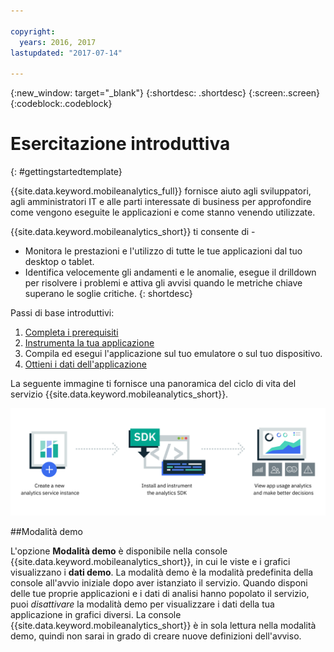 ```yaml
---

copyright:
  years: 2016, 2017
lastupdated: "2017-07-14"

---
```

{:new_window: target="_blank"}
{:shortdesc: .shortdesc}
{:screen:.screen}
{:codeblock:.codeblock}

# Esercitazione introduttiva

{: #gettingstartedtemplate}

{{site.data.keyword.mobileanalytics_full}} fornisce aiuto agli sviluppatori, agli amministratori IT e alle parti interessate di business per approfondire come vengono eseguite le applicazioni e come stanno venendo utilizzate. 

{{site.data.keyword.mobileanalytics_short}} ti consente di -

* Monitora le prestazioni e l'utilizzo di tutte le tue applicazioni dal tuo desktop o tablet. 
* Identifica velocemente gli andamenti e le anomalie, esegue il drilldown per risolvere i problemi e attiva gli avvisi quando le metriche chiave superano le soglie critiche. 
{: shortdesc}

Passi di base introduttivi: 

1. [Completa i prerequisiti](/docs/services/mobileanalytics/app-prerequisites.html)
2. [Instrumenta la tua applicazione ](/docs/services/mobileanalytics/app-instrument.html)
3. Compila ed esegui l'applicazione sul tuo emulatore o sul tuo dispositivo.
4. [Ottieni i dati dell'applicazione](/docs/services/mobileanalytics/app-monitoring-metrics.html)

La seguente immagine ti fornisce una panoramica del ciclo di vita del servizio {{site.data.keyword.mobileanalytics_short}}.

![Panoramica Analytics](images/process_mobile_analytics.png)

##Modalità demo

L'opzione **Modalità demo** è disponibile nella console {{site.data.keyword.mobileanalytics_short}}, in cui le viste e i grafici visualizzano i **dati demo**.
La modalità demo è la modalità predefinita della console all'avvio iniziale dopo aver istanziato il servizio. Quando disponi delle tue proprie applicazioni e i
dati di analisi hanno popolato il servizio, puoi *disattivare* la modalità demo per visualizzare i dati della tua applicazione
in grafici diversi. La console {{site.data.keyword.mobileanalytics_short}} è in sola lettura nella modalità demo, quindi non sarai in grado di creare nuove definizioni dell'avviso.

